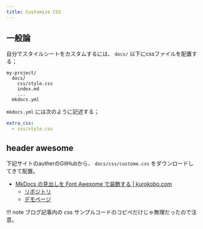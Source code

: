 ```yaml
---
title: Customize CSS
---
```


## 一般論

自分でスタイルシートをカスタムするには、 `docs/` 以下にcssファイルを配置する；

```
my-project/
  docs/
    css/style.css
    index.md
    ...
  mkdocs.yml

```

`mkdocs.yml` には次のように記述する；

```yaml
extra_css:
  - css/style.css
```

## header awesome

下記サイトのautherのGitHubから、 `docs/css/custome.css` をダウンロードしてきて配置。

- [MkDocs の見出しを Font Awesome で装飾する | kurokobo.com](https://blog.kurokobo.com/archives/2952)
  - [リポジトリ](https://github.com/kurokobo/mkdocs-header-awesome/)
  - [デモページ](https://kurokobo.github.io/mkdocs-header-awesome/)

!!! note
    ブログ記事内の css サンプルコードのコピペだけじゃ無理だったので注意。